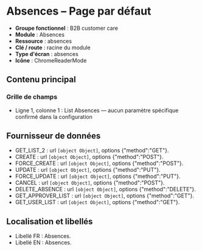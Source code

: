 # Absences – Page par défaut

- **Groupe fonctionnel** : B2B customer care
- **Module** : Absences
- **Ressource** : absences
- **Clé / route** : racine du module
- **Type d'écran** : absences
- **Icône** : ChromeReaderMode

## Contenu principal
### Grille de champs
- Ligne 1, colonne 1 : List Absences — aucun paramètre spécifique confirmé dans la configuration

## Fournisseur de données
- GET_LIST_2 : url `[object Object]`, options {"method":"GET"}.
- CREATE : url `[object Object]`, options {"method":"POST"}.
- FORCE_CREATE : url `[object Object]`, options {"method":"POST"}.
- UPDATE : url `[object Object]`, options {"method":"PUT"}.
- FORCE_UPDATE : url `[object Object]`, options {"method":"PUT"}.
- CANCEL : url `[object Object]`, options {"method":"POST"}.
- DELETE_ABSENCE : url `[object Object]`, options {"method":"DELETE"}.
- GET_APPROVER_LIST : url `[object Object]`, options {"method":"GET"}.
- GET_USER_LIST : url `[object Object]`, options {"method":"GET"}.

## Localisation et libellés
- Libellé FR : Absences.
- Libellé EN : Absences.